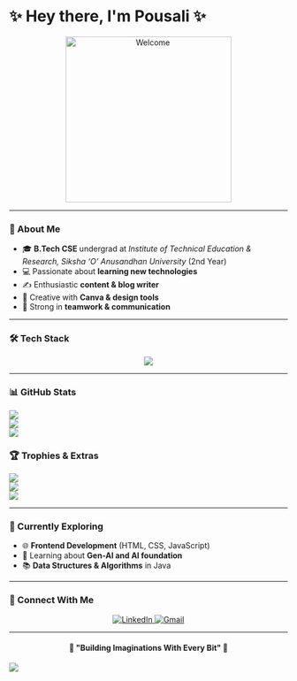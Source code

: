 # ✨ Hey there, I'm Pousali ✨

<p align="center">
  <img src="https://media.giphy.com/media/paTz7UZbPfTZFRYnnB/giphy.gif" alt="Welcome" width="300"/>
</p>

---

### 🌸 About Me
- 🎓 **B.Tech CSE** undergrad at *Institute of Technical Education & Research, Siksha ‘O’ Anusandhan University* (2nd Year)  
- 💻 Passionate about **learning new technologies**  
- ✍️ Enthusiastic **content & blog writer**  
- 🎨 Creative with **Canva & design tools**  
- 🤝 Strong in **teamwork & communication**

---

### 🛠️ Tech Stack
<p align="center">
  <img src="https://skillicons.dev/icons?i=html,css,js,python,java,tailwind,github,vscode,eclipse,netlify,react,nextjs" />
</p>

---

### 📊 GitHub Stats
![](https://github-readme-stats.vercel.app/api?username=pandacoder251&theme=dark&hide_border=false&include_all_commits=false&count_private=false)  </br>
![](https://github-readme-stats.vercel.app/api/top-langs/?username=pandacoder251&theme=dark&hide_border=false&layout=compact)</br>
![](https://nirzak-streak-stats.vercel.app/?user=pandacoder251&theme=dark&hide_border=false)</br>

### 🏆 Trophies & Extras
![](https://github-profile-trophy.vercel.app/?username=pandacoder251&theme=radical&no-frame=false&margin-w=4)  
![](https://quotes-github-readme.vercel.app/api?type=horizontal&theme=radical)  
![](https://github-contributor-stats.vercel.app/api?username=pandacoder251&limit=5&theme=dark&combine_all_yearly_contributions=true)

---

### 🌿 Currently Exploring
- 🌐 **Frontend Development** (HTML, CSS, JavaScript)  
- 🤖 Learning about **Gen-AI and AI foundation** 
- 📚 **Data Structures & Algorithms** in Java  

---

### 🌸 Connect With Me
<p align="center">
  <a href="https://www.linkedin.com/in/pousali-dolai-b8971a344/" target="_blank">
    <img src="https://img.shields.io/badge/linkedin-0A66C2?style=for-the-badge&logo=linkedin&logoColor=white" alt="LinkedIn">
  </a>
  <a href="mailto:pousalidolai59@gmail.com">
    <img src="https://img.shields.io/badge/gmail-D14836?style=for-the-badge&logo=gmail&logoColor=white" alt="Gmail">
  </a>
</p>

---


<h4 align="center">🌷 "Building Imaginations With Every Bit" 🌷</h4>

[![](https://visitcount.itsvg.in/api?id=pandacoder251&icon=0&color=0)](https://visitcount.itsvg.in)
